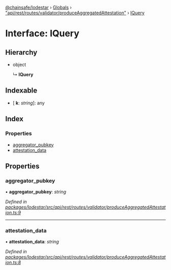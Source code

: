 [@chainsafe/lodestar](../README.md) › [Globals](../globals.md) › ["api/rest/routes/validator/produceAggregatedAttestation"](../modules/_api_rest_routes_validator_produceaggregatedattestation_.md) › [IQuery](_api_rest_routes_validator_produceaggregatedattestation_.iquery.md)

# Interface: IQuery

## Hierarchy

* object

  ↳ **IQuery**

## Indexable

* \[ **k**: *string*\]: any

## Index

### Properties

* [aggregator_pubkey](_api_rest_routes_validator_produceaggregatedattestation_.iquery.md#aggregator_pubkey)
* [attestation_data](_api_rest_routes_validator_produceaggregatedattestation_.iquery.md#attestation_data)

## Properties

###  aggregator_pubkey

• **aggregator_pubkey**: *string*

*Defined in [packages/lodestar/src/api/rest/routes/validator/produceAggregatedAttestation.ts:9](https://github.com/ChainSafe/lodestar/blob/ee8ffa456/packages/lodestar/src/api/rest/routes/validator/produceAggregatedAttestation.ts#L9)*

___

###  attestation_data

• **attestation_data**: *string*

*Defined in [packages/lodestar/src/api/rest/routes/validator/produceAggregatedAttestation.ts:8](https://github.com/ChainSafe/lodestar/blob/ee8ffa456/packages/lodestar/src/api/rest/routes/validator/produceAggregatedAttestation.ts#L8)*
